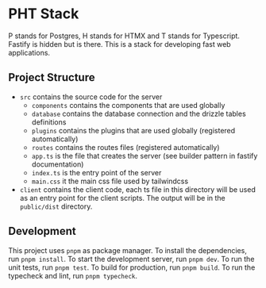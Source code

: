 # PHT Stack

P stands for Postgres, H stands for HTMX and T stands for Typescript. Fastify is hidden but is there. This is a stack for developing fast web applications.

## Project Structure

- `src` contains the source code for the server
  - `components` contains the components that are used globally
  - `database` contains the database connection and the drizzle tables definitions
  - `plugins` contains the plugins that are used globally (registered automatically)
  - `routes` contains the routes files (registered automatically)
  - `app.ts` is the file that creates the server (see builder pattern in fastify documentation)
  - `index.ts` is the entry point of the server
  - `main.css` it the main css file used by tailwindcss
- `client` contains the client code, each ts file in this directory will be used as an entry point for the client scripts. The output will be in the `public/dist` directory.

## Development

This project uses `pnpm` as package manager. To install the dependencies, run `pnpm install`.
To start the development server, run `pnpm dev`.
To run the unit tests, run `pnpm test`.
To build for production, run `pnpm build`.
To run the typecheck and lint, run `pnpm typecheck`.
